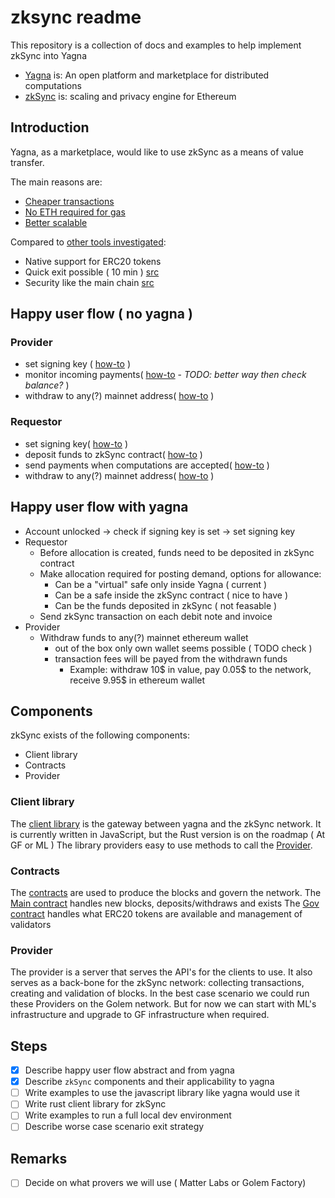 # zksync readme

This repository is a collection of docs and examples to help implement zkSync into Yagna

* [Yagna](https://github.com/golemfactory/yagna) is: An open platform and marketplace for distributed computations
* [zkSync](https://zksync.io/) is: scaling and privacy engine for Ethereum

## Introduction

Yagna, as a marketplace, would like to use zkSync as a means of value transfer.

The main reasons are:

* [Cheaper transactions](https://zksync.io/faq/tokens.html)
* [No ETH required for gas](https://zksync.io/faq/tokens.html#how-fees-are-payed)
* [Better scalable](https://zksync.io/faq/tech.html#maximum-throughput)

Compared to [other tools investigated](https://docs.google.com/document/d/1r54ECD3Fcb0maZLTYCAaizvmtLIPRo_Tw6609stg7ic/edit#heading=h.yo8rqpdd38p2):

* Native support for ERC20 tokens
* Quick exit possible \( 10 min \) [src](https://zksync.io/faq/tech.html#transaction-finality)
* Security like the main chain [src](https://zksync.io/faq/security.html)

## Happy user flow \( no yagna \)

### Provider

* set signing key \( [how-to](https://zksync.io/dev/tutorial.html#unlocking-zksync-account) \)
* monitor incoming payments\( [how-to](https://zksync.io/dev/tutorial.html#checking-zksync-account-balance) - _TODO: better way then check balance?_ \)
* withdraw to any\(?\) mainnet address\( [how-to](https://zksync.io/dev/tutorial.html#withdrawing-funds-back-to-ethereum) \)

### Requestor

* set signing key\( [how-to](https://zksync.io/dev/tutorial.html#unlocking-zksync-account) \)
* deposit funds to zkSync contract\( [how-to](https://zksync.io/dev/tutorial.html#depositing-assets-from-ethereum-into-zksync) \)
* send payments when computations are accepted\( [how-to](https://zksync.io/dev/tutorial.html#making-a-transfer-in-zksync) \)
* withdraw to any\(?\) mainnet address\( [how-to](https://zksync.io/dev/tutorial.html#withdrawing-funds-back-to-ethereum) \)

## Happy user flow with yagna

* Account unlocked -&gt; check if signing key is set -&gt; set signing key
* Requestor
  * Before allocation is created, funds need to be deposited in zkSync contract
  * Make allocation required for posting demand, options for allowance:
    * Can be a "virtual" safe only inside Yagna \( current \)
    * Can be a safe inside the zkSync contract \( nice to have \)
    * Can be the funds deposited in zkSync \( not feasable \)
  * Send zkSync transaction on each debit note and invoice
* Provider
  * Withdraw funds to any\(?\) mainnet ethereum wallet
    * out of the box only own wallet seems possible \( TODO check \)
    * transaction fees will be payed from the withdrawn funds
      * Example: withdraw 10$ in value, pay 0.05$ to the network, receive 9.95$ in ethereum wallet

## Components

zkSync exists of the following components:

* Client library
* Contracts
* Provider

### Client library

The [client library](https://github.com/matter-labs/zksync/tree/master/js/zksync.js) is the gateway between yagna and the zkSync network. It is currently written in JavaScript, but the Rust version is on the roadmap \( At GF or ML \) The library providers easy to use methods to call the [Provider](yagna-zksync-readme.md#provider).

### Contracts

The [contracts](https://github.com/matter-labs/zksync/blob/master/contracts/contracts) are used to produce the blocks and govern the network. The [Main contract](yagna-zksync-readme.md) handles new blocks, deposits/withdraws and exists The [Gov contract](yagna-zksync-readme.md) handles what ERC20 tokens are available and management of validators

### Provider

The provider is a server that serves the API's for the clients to use. It also serves as a back-bone for the zkSync network: collecting transactions, creating and validation of blocks. In the best case scenario we could run these Providers on the Golem network. But for now we can start with ML's infrastructure and upgrade to GF infrastructure when required.

## Steps

* [x] Describe happy user flow abstract and from yagna
* [x] Describe `zkSync` components and their applicability to yagna
* [ ] Write examples to use the javascript library like yagna would use it
* [ ] Write rust client library for zkSync
* [ ] Write examples to run a full local dev environment
* [ ] Describe worse case scenario exit strategy

## Remarks

* [ ] Decide on what provers we will use \( Matter Labs or Golem Factory\)

